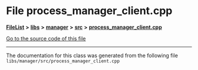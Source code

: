 

# File process\_manager\_client.cpp



[**FileList**](files.md) **>** [**libs**](dir_6719ab1f1f7655efc2fa43f7eb574fd1.md) **>** [**manager**](dir_b048ed2415d89a3588bcd07e27f16f41.md) **>** [**src**](dir_acad3136c8ed89325e9252603ad8366c.md) **>** [**process\_manager\_client.cpp**](process__manager__client_8cpp.md)

[Go to the source code of this file](process__manager__client_8cpp_source.md)





































































------------------------------
The documentation for this class was generated from the following file `libs/manager/src/process_manager_client.cpp`

